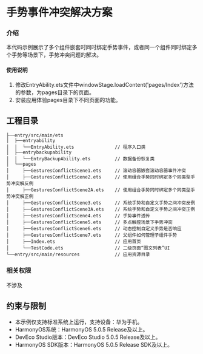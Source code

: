 # 手势事件冲突解决方案

### 介绍

本代码示例展示了多个组件嵌套时同时绑定手势事件，或者同一个组件同时绑定多个手势等场景下，手势冲突问题的解决。

#### 使用说明

1. 修改EntryAbility.ets文件中windowStage.loadContent('pages/Index')方法的参数，为pages目录下的页面。
2. 安装应用体验pages目录下不同页面的功能。

## 工程目录

``` 
├──entry/src/main/ets                          
│  ├──entryability
│  │  └──EntryAbility.ets               // 程序入口类
│  ├──entrybackupability
│  │  └──EntryBackupAbility.ets         // 数据备份恢复类
│  └──pages        
│     ├──GesturesConflictScene1.ets     // 滚动容器嵌套滚动容器事件冲突
│     ├──GesturesConflictScene2.ets     // 使用组合手势同时绑定多个同类型手势冲突解反例        
│     ├──GesturesConflictScene2A.ets    // 使用组合手势同时绑定多个同类型手势冲突解正例        
│     ├──GesturesConflictScene3.ets     // 系统手势和自定义手势之间冲突反例
│     ├──GesturesConflictScene3A.ets    // 系统手势和自定义手势之间冲突正例
│     ├──GesturesConflictScene4.ets     // 手势事件透传
│     ├──GesturesConflictScene5.ets     // 多点触控场景下手势冲突
│     ├──GesturesConflictScene6.ets     // 动态控制自定义手势是否响应
│     ├──GesturesConflictScene7.ets     // 父组件如何管理子组件手势
│     ├──Index.ets                      // 应用首页
│     └──TestCode.ets                   // 二级页面“图文列表”UI
└──entry/src/main/resources             // 应用资源目录
```

### 相关权限

不涉及

## 约束与限制

* 本示例仅支持标准系统上运行，支持设备：华为手机。
* HarmonyOS系统：HarmonyOS 5.0.5 Release及以上。
* DevEco Studio版本：DevEco Studio 5.0.5 Release及以上。
* HarmonyOS SDK版本：HarmonyOS 5.0.5 Release SDK及以上。